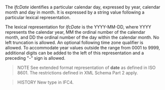 The _IfcDate_ identifies a particular calendar day, expressed by year, calendar month and day in month. It is expressed by a string value following a particular lexical representation.

<!-- end of short definition -->


The lexical representation for _IfcDate_ is the YYYY-MM-DD, where YYYY represents the calendar year, MM the ordinal number of the calendar month, and DD the ordinal number of the day within the calendar month. No left truncation is allowed. An optional following time zone qualifier is allowed. To accommodate year values outside the range from 0001 to 9999, additional digits can be added to the left of this representation and a preceding "-" sign is allowed.

> NOTE See extended format representation of **date** as defined in ISO 8601. The restrictions defined in XML Schema Part 2 apply.

> HISTORY New type in IFC4.

